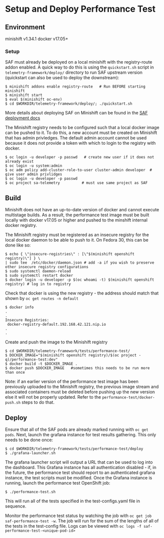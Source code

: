 # Setup and Deploy Performance Test

## Environment

minishift v1.34.1
docker v17.05+

### Setup
SAF must already be deployed on a local minishift with the registry-route addon
enabled. A quick way to do this is using the `quickstart.sh` script in
`telemetry-framework/deploy/` directory to run SAF upstream version (quickstart
 can also be used to deploy the downstream):

```shell
$ minishift addons enable registry-route   # Run BEFORE starting minishift
$ minishift start
$ eval $(minishift oc-env)
$ cd $WORKDIR/telemetry-framework/deploy/; ./quickstart.sh
```
More details about deploying SAF on Minishift can be found in the
[SAF deployment docs](../../../deploy/)

The Minishift registry needs to be configured such that a local docker image can
be pushed to it. To do this, a new account must be created on Minishift that has
admin privledges. The default admin account cannot be used because it does not
provide a token with which to login to the registry with docker.

```shell
$ oc login -u developer -p passwd   # create new user if it does not already exist
$ oc login -u system:admin
$ oc adm policy add-cluster-role-to-user cluster-admin developer  # give user admin privlidges
$ oc login -u developer -p passwd
$ oc project sa-telemetry          # must use same project as SAF
```
## Build

Minishift does not have an up-to-date version of docker and cannot execute
multistage builds. As a result, the performance test image must be built locally
with docker v17.05 or higher and pushed to the minshift internal docker registry.

The Minishift registry must be registered as an insecure registry for the local
docker daemon to be able to push to it. On Fedora 30, this can be done like so:

```shell
$ echo { \"insecure-registries\" : [\"$(minishift openshift registry)\"] } \
| sudo tee  /etc/docker/daemon.json # add -a if you wish to preserve other insecure registry configurations
$ sudo systemctl daemon-reload
$ sudo systemctl restart docker
$ docker login -u developer -p $(oc whoami -t) $(minishift openshift registry) # log in to registry
```

Check that docker is using the new registry - the address should match that
shown by `oc get routes -n default`
```shell
$ docker info
.
.
Insecure Registries:
 docker-registry-default.192.168.42.121.nip.io
.
.
```
Create and push the image to the Minishift registry
```
$ cd $WORKDIR/telemetry-framework/tests/performance-test/
$ DOCKER_IMAGE="$(minishift openshift registry)/$(oc project -q)/performance-test:dev"
$ docker build -t $DOCKER_IMAGE .
$ docker push $DOCKER_IMAGE   #sometimes this needs to be run more than once
```
Note: if an earlier version of the performance test image has been previously
uploaded to the Minishift registry, the previous image stream and associated
containers must be deleted before pushing up the new version else it will not
be properly updated. Refer to the `performance-test/docker-push.sh` steps to
do that.


## Deploy

Ensure that all of the SAF pods are already marked running with `oc get pods`.
Next, launch the grafana instance for test results gathering. This only needs
to be done once:

```shell
$ cd $WORKDIR/telemetry-framework/tests/performance-test/deploy
$ ./grafana-launcher.sh
```
The grafana launcher script will output a URL that can be used to log into the
dashboard. This Grafana instance has all authentication disabled - if, in the
future, the performance test should report to an authenticated grafana instance,
the test scripts must be modified. Once the Grafana instance is running, launch
the performance test OpenShift job:

```shell
$ ./performance-test.sh
```

This will run all of the tests specified in the test-configs.yaml file in
sequence.

Monitor the performance test status by watching the job with
`oc get job saf-performance-test -w`. The job will run for the sum of the lengths
of all of the tests in the test-config file. Logs can be viewed with
`oc logs -f saf-performance-test-<unique-pod-id>`
